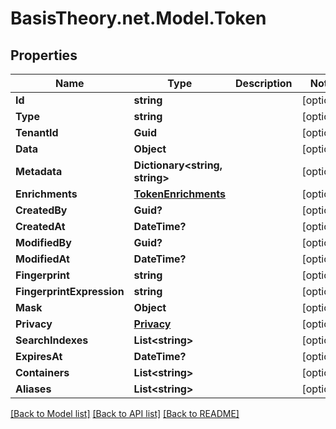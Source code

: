 
# BasisTheory.net.Model.Token

## Properties

Name | Type | Description | Notes
------------ | ------------- | ------------- | -------------
**Id** | **string** |  | [optional] 
**Type** | **string** |  | [optional] 
**TenantId** | **Guid** |  | [optional] 
**Data** | **Object** |  | [optional] 
**Metadata** | **Dictionary&lt;string, string&gt;** |  | [optional] 
**Enrichments** | [**TokenEnrichments**](TokenEnrichments.md) |  | [optional] 
**CreatedBy** | **Guid?** |  | [optional] 
**CreatedAt** | **DateTime?** |  | [optional] 
**ModifiedBy** | **Guid?** |  | [optional] 
**ModifiedAt** | **DateTime?** |  | [optional] 
**Fingerprint** | **string** |  | [optional] 
**FingerprintExpression** | **string** |  | [optional] 
**Mask** | **Object** |  | [optional] 
**Privacy** | [**Privacy**](Privacy.md) |  | [optional] 
**SearchIndexes** | **List&lt;string&gt;** |  | [optional] 
**ExpiresAt** | **DateTime?** |  | [optional] 
**Containers** | **List&lt;string&gt;** |  | [optional] 
**Aliases** | **List&lt;string&gt;** |  | [optional] 

[[Back to Model list]](../README.md#documentation-for-models)
[[Back to API list]](../README.md#documentation-for-api-endpoints)
[[Back to README]](../README.md)

